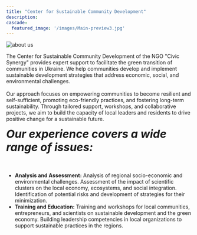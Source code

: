 ```yaml
---
title: "Center for Sustainable Community Development"
description:
cascade:
  featured_image: '/images/Main-preview3.jpg'
---
```


  <div class="blockContent">
    <div class="imageContainer">
      <img src="/images/team work.jpg" id="aboutUsImage" alt="about us"/>
    </div>
    <p class="paragraph">
    The Center for Sustainable Community Development of the NGO "Civic Synergy" provides expert support to facilitate the green transition of communities in Ukraine. We help communities develop and implement sustainable development strategies that address economic, social, and environmental challenges.<br/><br/>
    Our approach focuses on empowering communities to become resilient and self-sufficient, promoting eco-friendly practices, and fostering long-term sustainability. Through tailored support, workshops, and collaborative projects, we aim to build the capacity of local leaders and residents to drive positive change for a sustainable future.
    </p>
  </div>
  <h5 class="blockTitle" style=" text-align: left; font-size:30px; margin-top:0px;" id="issues-link">Our experience covers a wide range of issues: </h5>
  <div class="blockContent" style="margin-bottom: -300px">
    <ul class="main-content-list">
      <li><b>Analysis and Assessment:</b>
Analysis of regional socio-economic and environmental challenges.
Assessment of the impact of scientific clusters on the local economy, ecosystems, and social integration.
Identification of potential risks and development of strategies for their minimization.</li>
      <li><b>Training and Education:</b>
Training and workshops for local communities, entrepreneurs, and scientists on sustainable development and the green economy.
Building leadership competencies in local organizations to support sustainable practices in the regions.</li>
      <!-- <li>Conclusion and implementation of interuniversity agreements on inclusive digital education via multi-institutional inclusive virtual campus (MIIVC).</li>
      <li>Development of internal policies on organization, providing and quality assurance of digital education via MIIVC.</li>
      <li>Adaptation of participants’ educational digital systems, elaboration, and implementation of the MIIVC.</li>
      <li>Development of staff and students’ skills to enrich and exploit the MIIVC to provide and conduct an inclusive digital study.</li>
      <li>Providing of inclusive digital study as an optional component of HEIs’ educational programs.</li>
      <li>Promoting international cooperation between HEIs.</li> -->
    </ul>
  </div>
